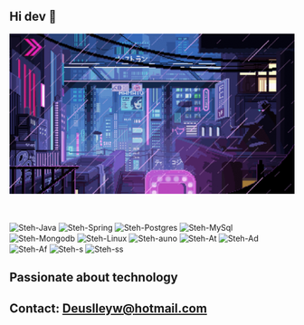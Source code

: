 ## Hi dev 👋

<img src="https://raw.githubusercontent.com/Deuslleyw/gif/main/2641074%20(1).gif">

  
  ## 
  <div style="display: inline_block"><br>
  
  <img align="center" alt="Steh-Java" height="35" width="40" src="https://user-images.githubusercontent.com/25181517/117201156-9a724800-adec-11eb-9a9d-3cd0f67da4bc.png">
  <img align="center" alt="Steh-Spring" height="35" width="40" src="https://user-images.githubusercontent.com/25181517/117201470-f6d56780-adec-11eb-8f7c-e70e376cfd07.png">
  <img align="center" alt="Steh-Postgres" height="35" width="40" src="https://user-images.githubusercontent.com/25181517/183891303-41f257f8-6b3d-487c-aa56-c497b880d0fb.png">
  <img align="center" alt="Steh-MySql" height="35" width="40" src="https://user-images.githubusercontent.com/25181517/117207242-07d5a700-adf4-11eb-975e-be04e62b984b.png">
  <img align="center" alt="Steh-Mongodb" height="35" width="40" src="https://user-images.githubusercontent.com/25181517/117533873-484d4480-afef-11eb-9fad-67c8605e3592.png">
  <img align="center" alt="Steh-Linux" height="35" width="40" src="https://user-images.githubusercontent.com/25181517/183892181-ad32b69e-3603-418c-b8e7-99e976c2a784.png">
  <img align="center" alt="Steh-auno" height="35" width="40" src="https://user-images.githubusercontent.com/25181517/190229463-87fa862f-ccf0-48da-8023-940d287df610.png"> 
  <img align="center" alt="Steh-At" height="35" width="40" src="https://user-images.githubusercontent.com/25181517/117208740-bfb78400-adf5-11eb-97bb-09072b6bedfc.png">
  <img align="center" alt="Steh-Ad" height="35" width="40" src="https://user-images.githubusercontent.com/25181517/183896128-ec99105a-ec1a-4d85-b08b-1aa1620b2046.png">
  <img align="center" alt="Steh-Af" height="35" width="40" src="https://user-images.githubusercontent.com/25181517/182884177-d48a8579-2cd0-447a-b9a6-ffc7cb02560e.png">
  <img align="center" alt="Steh-s" height="35" width="40" src="https://user-images.githubusercontent.com/25181517/192107004-2d2fff80-d207-4916-8a3e-130fee5ee495.png">
  <img align="center" alt="Steh-ss" height="35" width="40" src="https://user-images.githubusercontent.com/25181517/192108372-f71d70ac-7ae6-4c0d-8395-51d8870c2ef0.png">


##  Passionate about technology 

##  Contact: Deuslleyw@hotmail.com
